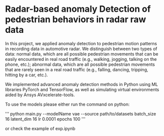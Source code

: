 # Radar-based anomaly Detection of pedestrian behaviors in radar raw data #

In this project, we applied anomaly detection to pedestrian motion patterns in recording data in automotive radar. We distinguish between two types of data: normal data, which are all possible pedestrian movements that can be easily encountered in real road traffic (e.g., walking, jogging, talking on the phone, etc.); abnormal data, which are all possible pedestrian movements that are rarely seen in a real road traffic (e.g., falling, dancing, tripping, hitting by a car, etc.). 

We implemented advanced anomaly detection methods in Python using ML libraries PyTorch and TensorFlow, as well as simulating virtual environments aided by Ansys AVxcelerate-tools.

To use the models please either run the command on python:

'''
python main.py --modelName vae --source path/to/datasets batch_size 16 latent_dim 16 lr 0.0001 epochs 100
'''

or check the example of exp.ipynb

